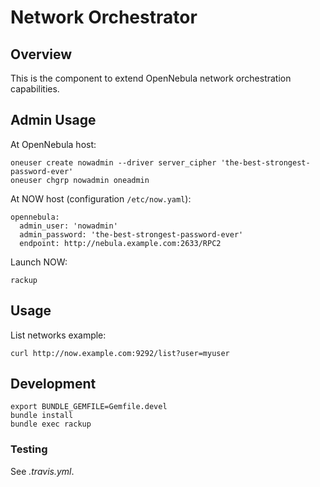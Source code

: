 # Network Orchestrator

## Overview
This is the component to extend OpenNebula network orchestration capabilities.

## Admin Usage

At OpenNebula host:

    oneuser create nowadmin --driver server_cipher 'the-best-strongest-password-ever'
    oneuser chgrp nowadmin oneadmin

At NOW host (configuration `/etc/now.yaml`):

    opennebula:
      admin_user: 'nowadmin'
      admin_password: 'the-best-strongest-password-ever'
      endpoint: http://nebula.example.com:2633/RPC2

Launch NOW:

    rackup

## Usage

List networks example:

    curl http://now.example.com:9292/list?user=myuser

## Development

    export BUNDLE_GEMFILE=Gemfile.devel
    bundle install
    bundle exec rackup

### Testing

See *.travis.yml*.
